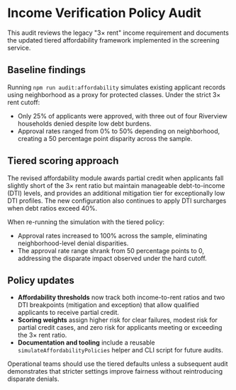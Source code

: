 # Income Verification Policy Audit

This audit reviews the legacy "3× rent" income requirement and documents the updated tiered affordability framework implemented in the screening service.

## Baseline findings

Running `npm run audit:affordability` simulates existing applicant records using neighborhood as a proxy for protected classes. Under the strict 3× rent cutoff:

- Only 25% of applicants were approved, with three out of four Riverview households denied despite low debt burdens.
- Approval rates ranged from 0% to 50% depending on neighborhood, creating a 50 percentage point disparity across the sample.

## Tiered scoring approach

The revised affordability module awards partial credit when applicants fall slightly short of the 3× rent ratio but maintain manageable debt-to-income (DTI) levels, and provides an additional mitigation tier for exceptionally low DTI profiles. The new configuration also continues to apply DTI surcharges when debt ratios exceed 40%.

When re-running the simulation with the tiered policy:

- Approval rates increased to 100% across the sample, eliminating neighborhood-level denial disparities.
- The approval rate range shrank from 50 percentage points to 0, addressing the disparate impact observed under the hard cutoff.

## Policy updates

- **Affordability thresholds** now track both income-to-rent ratios and two DTI breakpoints (mitigation and exception) that allow qualified applicants to receive partial credit.
- **Scoring weights** assign higher risk for clear failures, modest risk for partial credit cases, and zero risk for applicants meeting or exceeding the 3× rent ratio.
- **Documentation and tooling** include a reusable `simulateAffordabilityPolicies` helper and CLI script for future audits.

Operational teams should use the tiered defaults unless a subsequent audit demonstrates that stricter settings improve fairness without reintroducing disparate denials.
